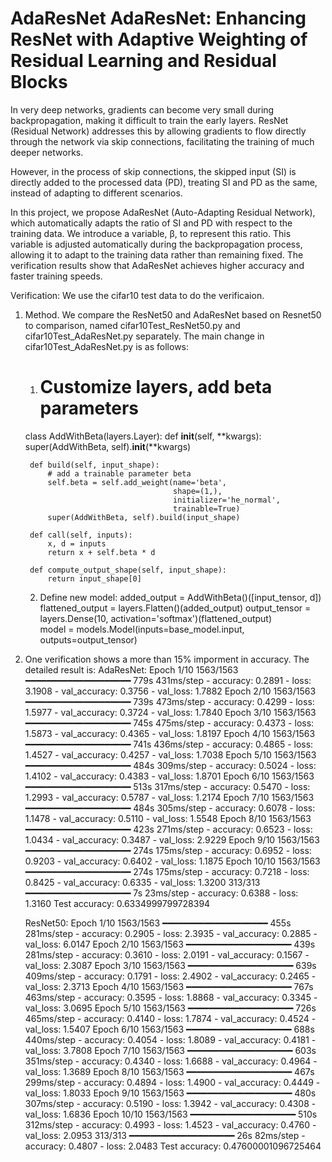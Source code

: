 # AdaResNet AdaResNet: Enhancing ResNet with Adaptive Weighting of Residual Learning and Residual Blocks

In very deep networks, gradients can become very small during backpropagation, making it difficult to train the early layers. ResNet (Residual Network) addresses this by allowing gradients to flow directly through the network via skip connections, facilitating the training of much deeper networks. 

However, in the process of skip connections, the skipped input (SI) is directly added to the processed data (PD), treating SI and PD as the same, instead of adapting to different scenarios. 

In this project, we propose AdaResNet (Auto-Adapting Residual Network), which automatically adapts the ratio of SI and PD with respect to the training data. We introduce a variable, β, to represent this ratio. This variable is adjusted automatically during the backpropagation process, allowing it to adapt to the training data rather than remaining fixed. The verification results show that AdaResNet achieves higher accuracy and faster training speeds.

Verification:
  We use the cifar10 test data to do the verificaion.
  
1. Method. We compare the ResNet50 and AdaResNet based on Resnet50 to comparison, named cifar10Test_ResNet50.py and cifar10Test_AdaResNet.py separately.
    The main change in cifar10Test_AdaResNet.py is as follows:
    1) # Customize layers, add beta parameters
    class AddWithBeta(layers.Layer):
        def __init__(self, **kwargs):
            super(AddWithBeta, self).__init__(**kwargs)
    
        def build(self, input_shape):
            # add a trainable parameter beta
            self.beta = self.add_weight(name='beta', 
                                        shape=(1,),
                                        initializer='he_normal', 
                                        trainable=True)
            super(AddWithBeta, self).build(input_shape)
    
        def call(self, inputs):
            x, d = inputs
            return x + self.beta * d
    
        def compute_output_shape(self, input_shape):
            return input_shape[0]

    2) Define new model:
        added_output = AddWithBeta()([input_tensor, d])
        flattened_output = layers.Flatten()(added_output)
        output_tensor = layers.Dense(10, activation='softmax')(flattened_output)      
        model = models.Model(inputs=base_model.input, outputs=output_tensor)

   
2. One verification shows a more than 15% imporment in accuracy. The detailed result is:
   AdaResNet:
      Epoch 1/10
      1563/1563 ━━━━━━━━━━━━━━━━━━━━ 779s 431ms/step - accuracy: 0.2891 - loss: 3.1908 - val_accuracy: 0.3756 - val_loss: 1.7882
      Epoch 2/10
      1563/1563 ━━━━━━━━━━━━━━━━━━━━ 739s 473ms/step - accuracy: 0.4299 - loss: 1.5977 - val_accuracy: 0.3724 - val_loss: 1.7840
      Epoch 3/10
      1563/1563 ━━━━━━━━━━━━━━━━━━━━ 745s 475ms/step - accuracy: 0.4373 - loss: 1.5873 - val_accuracy: 0.4365 - val_loss: 1.8197
      Epoch 4/10
      1563/1563 ━━━━━━━━━━━━━━━━━━━━ 741s 436ms/step - accuracy: 0.4865 - loss: 1.4527 - val_accuracy: 0.4257 - val_loss: 1.7038
      Epoch 5/10
      1563/1563 ━━━━━━━━━━━━━━━━━━━━ 484s 309ms/step - accuracy: 0.5024 - loss: 1.4102 - val_accuracy: 0.4383 - val_loss: 1.8701
      Epoch 6/10
      1563/1563 ━━━━━━━━━━━━━━━━━━━━ 513s 317ms/step - accuracy: 0.5470 - loss: 1.2993 - val_accuracy: 0.5787 - val_loss: 1.2174
      Epoch 7/10
      1563/1563 ━━━━━━━━━━━━━━━━━━━━ 484s 305ms/step - accuracy: 0.6078 - loss: 1.1478 - val_accuracy: 0.5110 - val_loss: 1.5548
      Epoch 8/10
      1563/1563 ━━━━━━━━━━━━━━━━━━━━ 423s 271ms/step - accuracy: 0.6523 - loss: 1.0434 - val_accuracy: 0.3487 - val_loss: 2.9229
      Epoch 9/10
      1563/1563 ━━━━━━━━━━━━━━━━━━━━ 274s 175ms/step - accuracy: 0.6952 - loss: 0.9203 - val_accuracy: 0.6402 - val_loss: 1.1875
      Epoch 10/10
      1563/1563 ━━━━━━━━━━━━━━━━━━━━ 274s 175ms/step - accuracy: 0.7218 - loss: 0.8425 - val_accuracy: 0.6335 - val_loss: 1.3200
      313/313 ━━━━━━━━━━━━━━━━━━━━ 7s 23ms/step - accuracy: 0.6388 - loss: 1.3160 
      Test accuracy: 0.6334999799728394

   ResNet50:
       Epoch 1/10
      1563/1563 ━━━━━━━━━━━━━━━━━━━━ 455s 281ms/step - accuracy: 0.2905 - loss: 2.3935 - val_accuracy: 0.2885 - val_loss: 6.0147
      Epoch 2/10
      1563/1563 ━━━━━━━━━━━━━━━━━━━━ 439s 281ms/step - accuracy: 0.3610 - loss: 2.0191 - val_accuracy: 0.1567 - val_loss: 2.3087
      Epoch 3/10
      1563/1563 ━━━━━━━━━━━━━━━━━━━━ 639s 409ms/step - accuracy: 0.1791 - loss: 2.4902 - val_accuracy: 0.2465 - val_loss: 2.3713
      Epoch 4/10
      1563/1563 ━━━━━━━━━━━━━━━━━━━━ 767s 463ms/step - accuracy: 0.3595 - loss: 1.8868 - val_accuracy: 0.3345 - val_loss: 3.0695
      Epoch 5/10
      1563/1563 ━━━━━━━━━━━━━━━━━━━━ 726s 465ms/step - accuracy: 0.4140 - loss: 1.7874 - val_accuracy: 0.4524 - val_loss: 1.5407
      Epoch 6/10
      1563/1563 ━━━━━━━━━━━━━━━━━━━━ 688s 440ms/step - accuracy: 0.4054 - loss: 1.8089 - val_accuracy: 0.4181 - val_loss: 3.7808
      Epoch 7/10
      1563/1563 ━━━━━━━━━━━━━━━━━━━━ 603s 351ms/step - accuracy: 0.4340 - loss: 1.6688 - val_accuracy: 0.4964 - val_loss: 1.3689
      Epoch 8/10
      1563/1563 ━━━━━━━━━━━━━━━━━━━━ 467s 299ms/step - accuracy: 0.4894 - loss: 1.4900 - val_accuracy: 0.4449 - val_loss: 1.8033
      Epoch 9/10
      1563/1563 ━━━━━━━━━━━━━━━━━━━━ 480s 307ms/step - accuracy: 0.5190 - loss: 1.3942 - val_accuracy: 0.4308 - val_loss: 1.6836
      Epoch 10/10
      1563/1563 ━━━━━━━━━━━━━━━━━━━━ 510s 312ms/step - accuracy: 0.4993 - loss: 1.4523 - val_accuracy: 0.4760 - val_loss: 2.0953
      313/313 ━━━━━━━━━━━━━━━━━━━━ 26s 82ms/step - accuracy: 0.4807 - loss: 2.0483 
      Test accuracy: 0.47600001096725464
